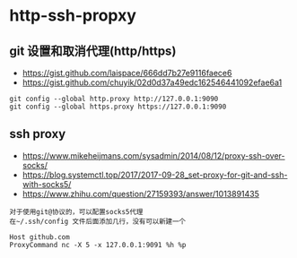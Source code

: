 # http-ssh-propxy

## git 设置和取消代理(http/https)
- https://gist.github.com/laispace/666dd7b27e9116faece6
- https://gist.github.com/chuyik/02d0d37a49edc162546441092efae6a1

~~~
git config --global http.proxy http://127.0.0.1:9090
git config --global https.proxy https://127.0.0.1:9090
~~~

## ssh proxy
- https://www.mikeheijmans.com/sysadmin/2014/08/12/proxy-ssh-over-socks/
- https://blog.systemctl.top/2017/2017-09-28_set-proxy-for-git-and-ssh-with-socks5/
- https://www.zhihu.com/question/27159393/answer/1013891435

~~~
对于使用git@协议的，可以配置socks5代理
在~/.ssh/config 文件后面添加几行，没有可以新建一个

Host github.com
ProxyCommand nc -X 5 -x 127.0.0.1:9091 %h %p
~~~
